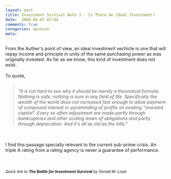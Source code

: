 ```yaml
---
layout: post
title: Investment Survival Note 3 - Is There An Ideal Investment?
date:  2008-04-03 07:04
comments: true
categories: opinion
meta: 
---
```

<span style="font-style: italic; font-weight: bold; color: rgb(102, 0, 0);"></span>From the Auther's point of view, an ideal investment vechicle is one that will repay income and principle in units of the same purchasing power as was originally invested. As far as we know, this kind of investment does not exist.<br /><br />To quote,<br /><blockquote style="font-style: italic;"><br />"It is not hard to see why it should be merely a theoretical formula. Nothing is safe; nothing is sure in any field of life. Specifically the wealth of the world does not increased fast enough to allow payment of compound interest or pyraminding of profits on existing "invested captial". Every so often adjustment are made partly through bankruptcies and other scaling down of obligations and partly through deprecation. And it's all as old as the hills."</blockquote><br /><br />I find this passage specially relevant to the current sub-prime crisis. An triple A rating from a rating agency is never a guarantee of performance.<br /><br /><br /><br /><span><span style="font-size:85%;"><span style="font-style: italic;"> Quick link to </span><a style="font-style: italic; font-weight: bold;" type="amzn" asin="0471132977">The Battle for Investment Survival</a><span style="font-style: italic;"> by Gerald M. Loeb</span></span><br /></span>